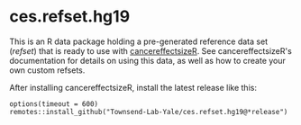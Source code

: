 # ces.refset.hg19
This is an R data package holding a pre-generated reference data set (*refset*) that is ready to use with [cancereffectsizeR](https://townsend-lab-yale.github.io/cancereffectsizeR/). See cancereffectsizeR's documentation for details on using this data, as well as how to create your own custom refsets. 

After installing cancereffectsizeR, install the latest release like this:

```
options(timeout = 600)
remotes::install_github("Townsend-Lab-Yale/ces.refset.hg19@*release")
```
